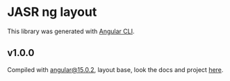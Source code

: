 # JASR ng layout

This library was generated with [Angular CLI](https://github.com/angular/angular-cli).

## v1.0.0

Compiled with angular@15.0.2, layout base, look the docs and project [here](https://github.com/jasrDevs/ng-libraries).
